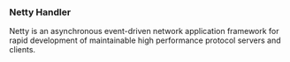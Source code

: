 ### Netty Handler

Netty is an asynchronous event-driven network application framework for
rapid development of maintainable high performance protocol servers and clients.